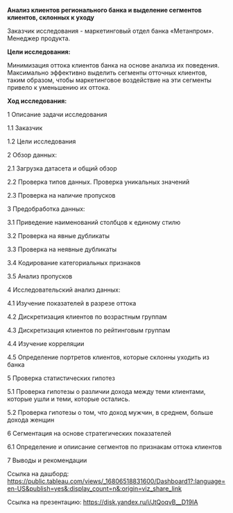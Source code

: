 __Анализ клиентов регионального банка и выделение сегментов клиентов, склонных к уходу__

Заказчик исследования - маркетинговый отдел банка «Метанпром». Менеджер продукта.

__Цели исследования:__

Минимизация оттока клиентов банка на основе анализа их поведения.
Максимально эффективно выделить сегменты отточных клиентов, таким образом, чтобы маркетинговое воздействие на эти сегменты привело к уменьшению их оттока.

__Ход исследования:__

1  Описание задачи исследования

  1.1  Заказчик

  1.2  Цели исследования

2  Обзор данных:

  2.1  Загрузка датасета и общий обзор

  2.2  Проверка типов данных. Проверка уникальных значений

  2.3  Проверка на наличие пропусков

3  Предобработка данных:
  
  3.1  Приведение наименований столбцов к единому стилю
  
  3.2  Проверка на явные дубликаты
  
  3.3  Проверка на неявные дубликаты
  
  3.4  Кодирование категориальных признаков
  
  3.5  Анализ пропусков

4  Исследовательский анализ данных:
  
  4.1  Изучение показателей в разрезе оттока

  4.2  Дискретизация клиентов по возрастным группам
  
  4.3  Дискретизация клиентов по рейтинговым группам
  
  4.4  Изучение корреляции
  
  4.5  Определение портретов клиентов, которые склонны уходить из банка

5  Проверка статистических гипотез
  
  5.1  Проверка гипотезы о различии дохода между теми клиентами, которые ушли и теми, которые остались.
  
  5.2  Проверка гипотезы о том, что доход мужчин, в среднем, больше дохода женщин

6  Сегментация на основе стратегических показателей
  
  6.1  Определение и опиисание сегментов по признакам оттока клиентов

7  Выводы и рекомендации




Ссылка на дашборд: https://public.tableau.com/views/_16806518831600/Dashboard1?:language=en-US&publish=yes&:display_count=n&:origin=viz_share_link

Ссылка на презентацию: https://disk.yandex.ru/i/JtQoqvB__D19IA
